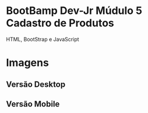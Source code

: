 # BootBamp Dev-Jr Múdulo 5 Cadastro de Produtos

HTML, BootStrap e JavaScript

# Imagens

## Versão Desktop

## Versão Mobile
